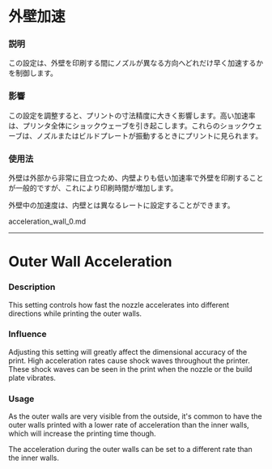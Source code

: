 外壁加速
====
### **説明**
この設定は、外壁を印刷する間にノズルが異なる方向へどれだけ早く加速するかを制御します。

### **影響**
この設定を調整すると、プリントの寸法精度に大きく影響します。高い加速率は、プリンタ全体にショックウェーブを引き起こします。これらのショックウェーブは、ノズルまたはビルドプレートが振動するときにプリントに見られます。

### **使用法**
外壁は外部から非常に目立つため、内壁よりも低い加速率で外壁を印刷することが一般的ですが、これにより印刷時間が増加します。

外壁中の加速度は、内壁とは異なるレートに設定することができます。

acceleration_wall_0.md

----

Outer Wall Acceleration
====
### **Description**
This setting controls how fast the nozzle accelerates into different directions while printing the outer walls. 

### **Influence**
Adjusting this setting will greatly affect the dimensional accuracy of the print. High acceleration rates cause shock waves throughout the printer. These shock waves can be seen in the print when the nozzle or the build plate vibrates. 

### **Usage**
As the outer walls are very visible from the outside, it's common to have the outer walls printed with a lower rate of acceleration than the inner walls, which will increase the printing time though.

The acceleration during the outer walls can be set to a different rate than the inner walls.
